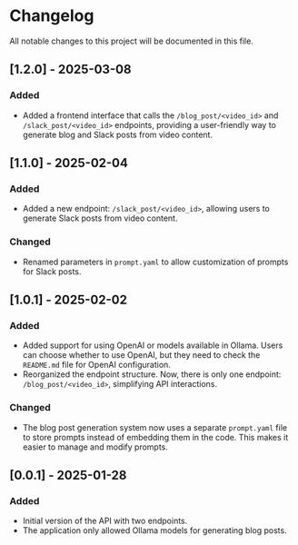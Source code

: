 # Changelog

All notable changes to this project will be documented in this file.

## [1.2.0] - 2025-03-08
### Added
- Added a frontend interface that calls the `/blog_post/<video_id>` and `/slack_post/<video_id>` endpoints, providing a user-friendly way to generate blog and Slack posts from video content.

## [1.1.0] - 2025-02-04
### Added
- Added a new endpoint: `/slack_post/<video_id>`, allowing users to generate Slack posts from video content.

### Changed
- Renamed parameters in `prompt.yaml` to allow customization of prompts for Slack posts.

## [1.0.1] - 2025-02-02

### Added
- Added support for using OpenAI or models available in Ollama. Users can choose whether to use OpenAI, but they need to check the `README.md` file for OpenAI configuration.
- Reorganized the endpoint structure. Now, there is only one endpoint: `/blog_post/<video_id>`, simplifying API interactions.

### Changed
- The blog post generation system now uses a separate `prompt.yaml` file to store prompts instead of embedding them in the code. This makes it easier to manage and modify prompts.

## [0.0.1] - 2025-01-28
### Added
- Initial version of the API with two endpoints.
- The application only allowed Ollama models for generating blog posts.